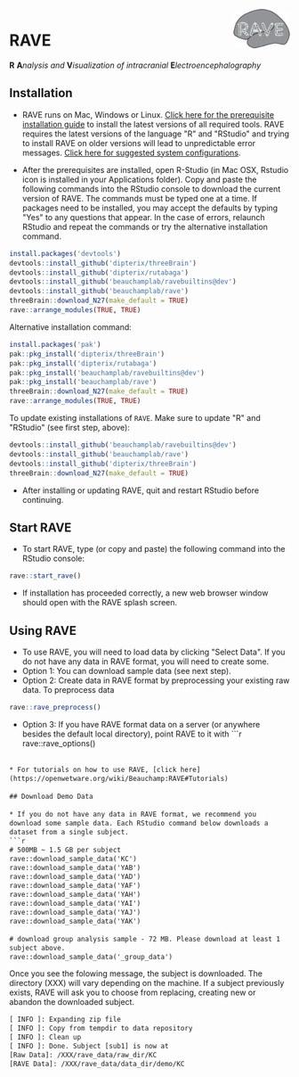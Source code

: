 <img src="inst/assets/images/logo-md.jpg" width="20%" align="right" />

# RAVE

__R__ __A__*nalysis and* __V__*isualization of intracranial* __E__*lectroencephalography*


## Installation

* RAVE runs on Mac, Windows or Linux. [Click here for the prerequisite installation guide](./Installation.md) to install the latest versions of all required tools. RAVE requires the latest versions of the language "R" and "RStudio" and trying to install RAVE on older versions will lead to unpredictable error messages. [Click here for suggested system configurations](./Requirements.md).

* After the prerequisites are installed, open R-Studio (in Mac OSX, Rstudio icon is installed in your Applications folder). Copy and paste the following commands into the RStudio console to download the current version of RAVE. The commands must be typed one at a time. If packages need to be installed, you may accept the defaults by typing "Yes" to any questions that appear. In the case of errors, relaunch RStudio and repeat the commands or try the alternative installation command.

```r
install.packages('devtools')
devtools::install_github('dipterix/threeBrain')
devtools::install_github('dipterix/rutabaga')
devtools::install_github('beauchamplab/ravebuiltins@dev')
devtools::install_github('beauchamplab/rave')
threeBrain::download_N27(make_default = TRUE)
rave::arrange_modules(TRUE, TRUE)
```

Alternative installation command:

```r
install.packages('pak')
pak::pkg_install('dipterix/threeBrain')
pak::pkg_install('dipterix/rutabaga')
pak::pkg_install('beauchamplab/ravebuiltins@dev')
pak::pkg_install('beauchamplab/rave')
threeBrain::download_N27(make_default = TRUE)
rave::arrange_modules(TRUE, TRUE)
```

To update existing installations of `RAVE`. Make sure to update "R" and "RStudio" (see first step, above):

```r
devtools::install_github('beauchamplab/ravebuiltins@dev')
devtools::install_github('beauchamplab/rave')
devtools::install_github('dipterix/threeBrain')
threeBrain::download_N27(make_default = TRUE)
```

* After installing or updating RAVE, quit and restart RStudio before continuing.

## Start RAVE 

* To start RAVE, type (or copy and paste) the following command into the RStudio console:
```r
rave::start_rave()
```
* If installation has proceeded correctly, a new web browser window should open with the RAVE splash screen.

## Using RAVE

* To use RAVE, you will need to load data by clicking "Select Data". If you do not have any data in RAVE format, you will need to create some. 
* Option 1: You can download sample data (see next step).
* Option 2: Create data in RAVE format by preprocessing your existing raw data. To preprocess data 
```r
rave::rave_preprocess()
```
* Option 3: If you have RAVE format data on a server (or anywhere besides the default local directory), point RAVE to it with ```r
rave::rave_options()
```

* For tutorials on how to use RAVE, [click here](https://openwetware.org/wiki/Beauchamp:RAVE#Tutorials)

## Download Demo Data 

* If you do not have any data in RAVE format, we recommend you download some sample data. Each RStudio command below downloads a dataset from a single subject.
```r
# 500MB ~ 1.5 GB per subject
rave::download_sample_data('KC')
rave::download_sample_data('YAB')
rave::download_sample_data('YAD')
rave::download_sample_data('YAF')
rave::download_sample_data('YAH')
rave::download_sample_data('YAI')
rave::download_sample_data('YAJ')
rave::download_sample_data('YAK')

# download group analysis sample - 72 MB. Please download at least 1 subject above.
rave::download_sample_data('_group_data')
```

Once you see the folowing message, the subject is downloaded. The directory (XXX) will vary depending on the machine. If a subject previously exists, RAVE will ask you to choose from replacing, creating new or abandon the downloaded subject. 

```
[ INFO ]: Expanding zip file
[ INFO ]: Copy from tempdir to data repository
[ INFO ]: Clean up
[ INFO ]: Done. Subject [sub1] is now at 
[Raw Data]: /XXX/rave_data/raw_dir/KC
[RAVE Data]: /XXX/rave_data/data_dir/demo/KC
```





